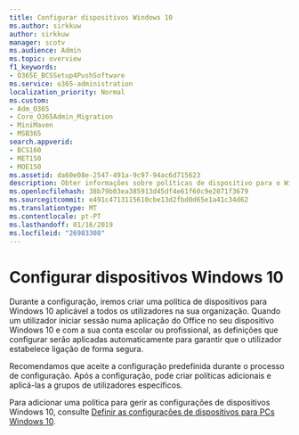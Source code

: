 ```yaml
---
title: Configurar dispositivos Windows 10
ms.author: sirkkuw
author: sirkkuw
manager: scotv
ms.audience: Admin
ms.topic: overview
f1_keywords:
- O365E_BCSSetup4PushSoftware
ms.service: o365-administration
localization_priority: Normal
ms.custom:
- Adm_O365
- Core_O365Admin_Migration
- MiniMaven
- MSB365
search.appverid:
- BCS160
- MET150
- MOE150
ms.assetid: da60e08e-2547-491a-9c97-94ac6d715623
description: Obter informações sobre políticas de dispositivo para o Windows 10 que se aplicam a todos os utilizadores na organização.
ms.openlocfilehash: 38b79b03ea385913d45df4e61f60c9e2071f3679
ms.sourcegitcommit: e491c4713115610cbe13d2fbd0d65e1a41c34d62
ms.translationtype: MT
ms.contentlocale: pt-PT
ms.lasthandoff: 01/16/2019
ms.locfileid: "26983308"
---
```

# <a name="configure-windows-10-devices"></a>Configurar dispositivos Windows 10

Durante a configuração, iremos criar uma política de dispositivos para Windows 10 aplicável a todos os utilizadores na sua organização. Quando um utilizador iniciar sessão numa aplicação do Office no seu dispositivo Windows 10 e com a sua conta escolar ou profissional, as definições que configurar serão aplicadas automaticamente para garantir que o utilizador estabelece ligação de forma segura.
  
Recomendamos que aceite a configuração predefinida durante o processo de configuração. Após a configuração, pode criar políticas adicionais e aplicá-las a grupos de utilizadores específicos.
  
Para adicionar uma política para gerir as configurações de dispositivos Windows 10, consulte [Definir as configurações de dispositivos para PCs Windows 10](protection-settings-for-windows-10-pcs.md).
  

